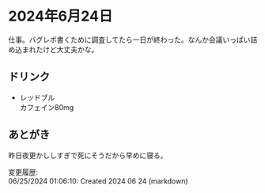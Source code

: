 # 2024年6月24日

仕事。バグレポ書くために調査してたら一日が終わった。なんか会議いっぱい詰め込まれたけど大丈夫かな。

## ドリンク

- レッドブル  
カフェイン80mg

## あとがき

昨日夜更かししすぎで死にそうだから早めに寝る。

変更履歴:  
06/25/2024 01:06:10: Created 2024 06 24 (markdown)  
